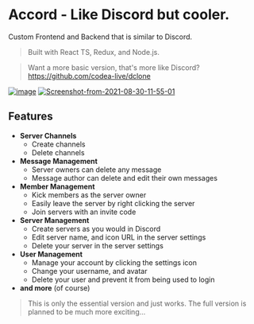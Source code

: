 # Accord - Like Discord but cooler.

Custom Frontend and Backend that is similar to Discord.

> Built with React TS, Redux, and Node.js.

> Want a more basic version, that's more like Discord?
> https://github.com/codea-live/dclone

<a href="https://ibb.co/tqdybrW"><img src="https://i.ibb.co/T4CzH3F/image.png" alt="image" border="0"></a>
<a href="https://ibb.co/st2q2B0"><img src="https://i.ibb.co/fQ2H2ch/Screenshot-from-2021-08-30-11-55-01.png" alt="Screenshot-from-2021-08-30-11-55-01" border="0" /></a>

## Features

- **Server Channels**
  - Create channels
  - Delete channels
- **Message Management**
  - Server owners can delete any message
  - Message author can delete and edit their own messages
- **Member Management**
  - Kick members as the server owner
  - Easily leave the server by right clicking the server
  - Join servers with an invite code
- **Server Management**
  - Create servers as you would in Discord
  - Edit server name, and icon URL in the server settings
  - Delete your server in the server settings
- **User Management**
  - Manage your account by clicking the settings icon
  - Change your username, and avatar
  - Delete your user and prevent it from being used to login
- **and more** (of course)

> This is only the essential version and just works. The full version is planned to be much more exciting...
